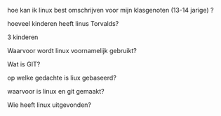 hoe kan ik linux best omschrijven voor mijn klasgenoten (13-14 jarige) ?

hoeveel kinderen heeft linus Torvalds?

3 kinderen

Waarvoor wordt linux voornamelijk gebruikt?

Wat is GIT?

op welke gedachte is liux gebaseerd?

waarvoor is linux en git gemaakt?

Wie heeft linux uitgevonden?

